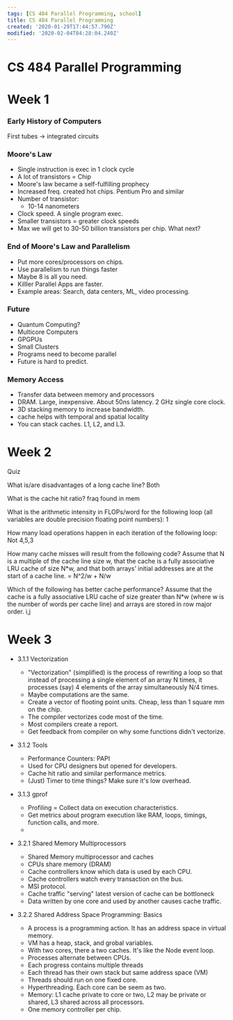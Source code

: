 ```yaml
---
tags: [CS 484 Parallel Programming, school]
title: CS 484 Parallel Programming
created: '2020-01-29T17:44:57.790Z'
modified: '2020-02-04T04:28:04.240Z'
---
```


# CS 484 Parallel Programming 


# Week 1
### Early History of Computers
First tubes -> integrated circuits 

### Moore's Law
- Single instruction is exec in 1 clock cycle
- A lot of transistors = Chip
- Moore's law became a self-fulfilling prophecy 
- Increased freq. created hot chips. Pentium Pro and similar 
- Number of transistor: 
    - 10-14 nanometers
- Clock speed. A single program exec. 
- Smaller transistors = greater clock speeds
- Max we will get to 30-50 billion transistors per chip. What next? 

### End of Moore's Law and Parallelism 
- Put more cores/processors on chips. 
- Use parallelism to run things faster
- Maybe 8 is all you need. 
- Killler Parallel Apps are faster. 
- Example areas: Search, data centers, ML, video processing. 

### Future
- Quantum Computing? 
- Multicore Computers
- GPGPUs 
- Small Clusters
- Programs need to become parallel 
- Future is hard to predict. 

### Memory Access
- Transfer data between memory and processors
- DRAM. Large, inexpensive. About 50ns latency. 2 GHz single core clock. 
- 3D stacking memory to increase bandwidth. 
- cache helps with temporal and spatial locality
- You can stack caches. L1, L2, and L3. 


# Week 2

Quiz

What is/are disadvantages of a long cache line? Both

What is the cache hit ratio? fraq found in mem



What is the arithmetic intensity in FLOPs/word for the following loop (all variables are double precision floating point numbers): 1

How many load operations happen in each iteration of the following loop: Not 4,5,3

How many cache misses will result from the following code? Assume that N is a multiple of the cache line size w, that the cache is a fully associative LRU cache of size N*w, and that both arrays’ initial addresses are at the start of a cache line. = N^2/w + N/w

Which of the following has better cache performance? Assume that the cache is a fully associative LRU cache of size greater than N*w (where w is the number of words per cache line) and arrays are stored in row major order. i,j


# Week 3

- 3.1.1 Vectorization
  - "Vectorization" (simplified) is the process of rewriting a loop so that instead of processing a single element of an array N times, it processes (say) 4 elements of the array simultaneously N/4 times.
  - Maybe computations are the same. 
  - Create a vector of flooting point units. Cheap, less than 1 square mm on the chip. 
  - The compiler vectorizes code most of the time. 
  - Most compilers create a report. 
  - Get feedback from compiler on why some functions didn't vectorize. 

- 3.1.2 Tools
  - Performance Counters: PAPI
  - Used for CPU designers but opened for developers. 
  - Cache hit ratio and similar performance metrics. 
  - (Just) Timer to time things? Make sure it's low overhead. 
  
- 3.1.3 gprof
  - Profiling = Collect data on execution characteristics. 
  - Get metrics about program execution like RAM, loops, timings, function calls, and more. 
  - 


- 3.2.1 Shared Memory Multiprocessors
  - Shared Memory multiprocessor and caches
  - CPUs share memory (DRAM)
  - Cache controllers know which data is used by each CPU. 
  - Cache controllers watch every transaction on the bus. 
  - MSI protocol. 
  - Cache traffic "serving" latest version of cache can be bottloneck
  - Data written by one core and used by another causes cache traffic. 
 
- 3.2.2 Shared Address Space Programming: Basics
  - A process is a programming action. It has an address space in virtual memory. 
  - VM has a heap, stack, and grobal variables. 
  - With two cores, there a two caches. It's like the Node event loop. 
  - Processes alternate between CPUs. 
  - Each progress contains multiple threads
  - Each thread has their own stack but same address space (VM)
  - Threads should run on one fixed core. 
  - Hyperthreading. Each core can be seem as two. 
  - Memory: L1 cache private to core or two, L2 may be private or shared, L3 shared across all processors. 
  - One memory controller per chip. 








